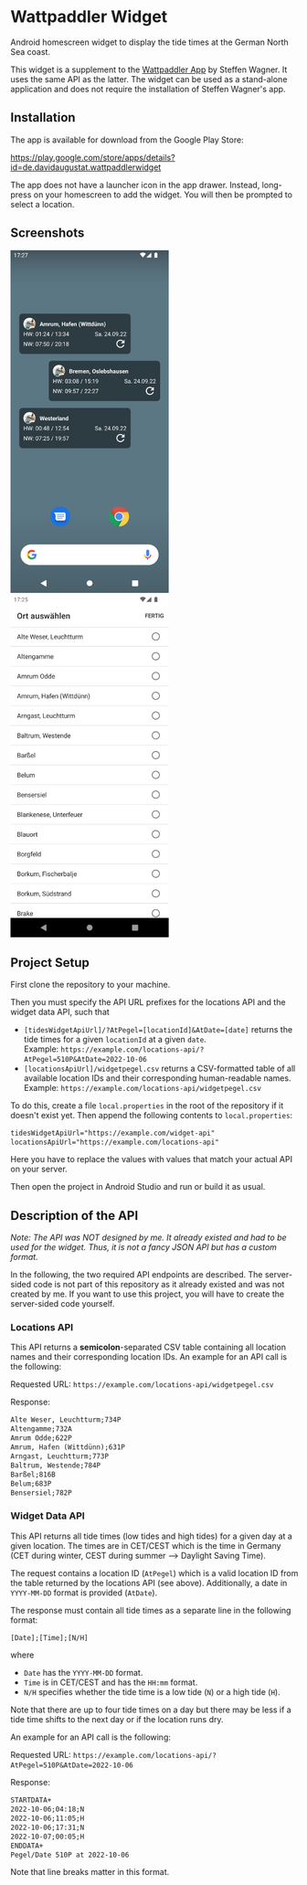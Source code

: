 # Wattpaddler Widget
Android homescreen widget to display the tide times at the German North Sea coast.

This widget is a supplement to the 
[Wattpaddler App](https://play.google.com/store/apps/details?id=com.embarcadero.Wattpaddler)
by Steffen Wagner. It uses the same API as the latter. The widget can be used as a stand-alone application and does not require the installation of Steffen Wagner's app.

## Installation
The app is available for download from the Google Play Store:

<https://play.google.com/store/apps/details?id=de.davidaugustat.wattpaddlerwidget>

The app does not have a launcher icon in the app drawer. Instead, long-press on your homescreen to add the widget. You will then be prompted to select a location.

## Screenshots
<img src="screenshots/widgets.png" height="600px" /> <img src="screenshots/location-selection.png" height="600px" />

## Project Setup
First clone the repository to your machine.

Then you must specify the API URL prefixes for the locations API and the widget data API, such that
- `[tidesWidgetApiUrl]/?AtPegel=[locationId]&AtDate=[date]` returns the tide times for a given 
`locationId` at a given `date`.  
Example: `https://example.com/locations-api/?AtPegel=510P&AtDate=2022-10-06`
- `[locationsApiUrl]/widgetpegel.csv` returns a CSV-formatted table of all available location IDs 
and their corresponding human-readable names.  
Example: `https://example.com/locations-api/widgetpegel.csv`

To do this, create a file `local.properties` in the root of the repository if it doesn't exist yet. Then
append the following contents to `local.properties`:
```properties
tidesWidgetApiUrl="https://example.com/widget-api"
locationsApiUrl="https://example.com/locations-api"
 ```
Here you have to replace the values with values that match your actual API on your server.

Then open the project in Android Studio and run or build it as usual.

## Description of the API
*Note: The API was NOT designed by me. It already existed and had to be used for the widget. Thus, it is not a fancy JSON API but has a custom format.*

In the following, the two required API endpoints are described. The server-sided code is not part of this repository as it already existed and was not created by me. If you want to use this project, you will have to create the server-sided code yourself.


### Locations API
This API returns a **semicolon**-separated CSV table containing all location names and their corresponding location IDs. An example for an API call is the following:

Requested URL: `https://example.com/locations-api/widgetpegel.csv`

Response:
```
Alte Weser, Leuchtturm;734P
Altengamme;732A
Amrum Odde;622P
Amrum, Hafen (Wittdünn);631P
Arngast, Leuchtturm;773P
Baltrum, Westende;784P
Barßel;816B
Belum;683P
Bensersiel;782P
```

### Widget Data API
This API returns all tide times (low tides and high tides) for a given day at a given location. The times are in CET/CEST which is the time in Germany (CET during winter, CEST during summer --> Daylight Saving Time).

The request contains a location ID (`AtPegel`) which is a valid location ID from the table returned by the locations API (see above). Additionally, a date in `YYYY-MM-DD` format is provided (`AtDate`).

The response must contain all tide times as a separate line in the following format:
```
[Date];[Time];[N/H]
```
where
- `Date` has the `YYYY-MM-DD` format.
- `Time` is in CET/CEST and has the `HH:mm` format.
- `N/H` specifies whether the tide time is a low tide (`N`) or a high tide (`H`).

Note that there are up to four tide times on a day but there may be less if a tide time shifts to the next day or if the location runs dry.

An example for an API call is the following:

Requested URL: `https://example.com/locations-api/?AtPegel=510P&AtDate=2022-10-06`

Response:
```
STARTDATA+
2022-10-06;04:18;N
2022-10-06;11:05;H
2022-10-06;17:31;N
2022-10-07;00:05;H
ENDDATA+
Pegel/Date 510P at 2022-10-06
```
Note that line breaks matter in this format.
